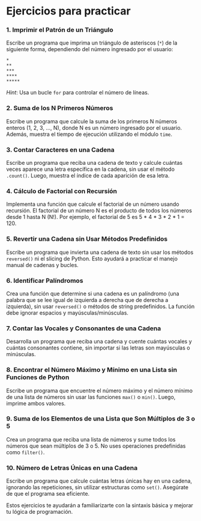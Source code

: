 # Ejercicios para practicar

### 1. **Imprimir el Patrón de un Triángulo**
Escribe un programa que imprima un triángulo de asteriscos (`*`) de la siguiente forma, dependiendo del número ingresado por el usuario:
```
*
**
***
****
*****
```
*Hint*: Usa un bucle `for` para controlar el número de líneas.

### 2. **Suma de los N Primeros Números**
Escribe un programa que calcule la suma de los primeros N números enteros (1, 2, 3, ..., N), donde N es un número ingresado por el usuario. Además, muestra el tiempo de ejecución utilizando el módulo `time`.

### 3. **Contar Caracteres en una Cadena**
Escribe un programa que reciba una cadena de texto y calcule cuántas veces aparece una letra específica en la cadena, sin usar el método `.count()`. Luego, muestra el índice de cada aparición de esa letra.

### 4. **Cálculo de Factorial con Recursión**
Implementa una función que calcule el factorial de un número usando recursión. El factorial de un número N es el producto de todos los números desde 1 hasta N (N!). Por ejemplo, el factorial de 5 es 5 * 4 * 3 * 2 * 1 = 120.

### 5. **Revertir una Cadena sin Usar Métodos Predefinidos**
Escribe un programa que invierta una cadena de texto sin usar los métodos `reversed()` ni el slicing de Python. Esto ayudará a practicar el manejo manual de cadenas y bucles.

### 6. **Identificar Palíndromos**
Crea una función que determine si una cadena es un palíndromo (una palabra que se lee igual de izquierda a derecha que de derecha a izquierda), sin usar `reversed()` o métodos de string predefinidos. La función debe ignorar espacios y mayúsculas/minúsculas.

### 7. **Contar las Vocales y Consonantes de una Cadena**
Desarrolla un programa que reciba una cadena y cuente cuántas vocales y cuántas consonantes contiene, sin importar si las letras son mayúsculas o minúsculas.

### 8. **Encontrar el Número Máximo y Mínimo en una Lista sin Funciones de Python**
Escribe un programa que encuentre el número máximo y el número mínimo de una lista de números sin usar las funciones `max()` o `min()`. Luego, imprime ambos valores.

### 9. **Suma de los Elementos de una Lista que Son Múltiplos de 3 o 5**
Crea un programa que reciba una lista de números y sume todos los números que sean múltiplos de 3 o 5. No uses operaciones predefinidas como `filter()`.

### 10. **Número de Letras Únicas en una Cadena**
Escribe un programa que calcule cuántas letras únicas hay en una cadena, ignorando las repeticiones, sin utilizar estructuras como `set()`. Asegúrate de que el programa sea eficiente.

Estos ejercicios te ayudarán a familiarizarte con la sintaxis básica y mejorar tu lógica de programación.